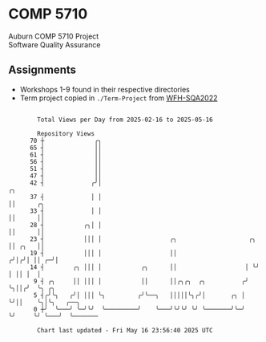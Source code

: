 # COMP 5710
Auburn COMP 5710 Project  
Software Quality Assurance

## Assignments
- Workshops 1-9 found in their respective directories
- Term project copied in `./Term-Project` from [WFH-SQA2022](https://github.com/wumphlett/WFH-SQA2022-AUBURN)

```

        Total Views per Day from 2025-02-16 to 2025-05-16

        Repository Views
      70 ┼              ╭╮
      65 ┤              ││
      61 ┤              ││
      56 ┤              ││
      51 ┤              ││
      47 ┤              ││
      42 ┤             ╭╯│                                            ╭╮
      37 ┤             │ │                                            ││      ╭╮
      33 ┤             │ │                                            ││      ││
      28 ┤           ╭╮│ │                                            ││      ││
      23 ┤           │││ │                   ╭╮                    ╭╮ ││ ╭╮   ││
      19 ┤           │││ │                   ││                   ╭╯│╭╯│ ││ ╭─╯│
      14 ┤        ╭╮ │││ │           ╭╮      ││                   │ ╰╯ │ ││ │  │
       9 ┤ ╭╮     ││ │││ │           ││      ││╭╮╭╮  ╭╮          ╭╯    ╰╮││╭╯  ╰╮ ╭╮
       5 ┤╭╯╰╮   ╭╯│ │││ ╰╮         ╭╯╰──╮   │││││╰╮╭╯│       ╭╮ │      ╰╯││    ╰╮│╰╮   ╭──╮
       0 ┼╯  ╰───╯ ╰─╯╰╯  ╰─────────╯    ╰───╯╰╯╰╯ ╰╯ ╰───────╯╰─╯        ╰╯     ╰╯ ╰───╯  ╰───────

        Chart last updated - Fri May 16 23:56:40 2025 UTC
        
```
